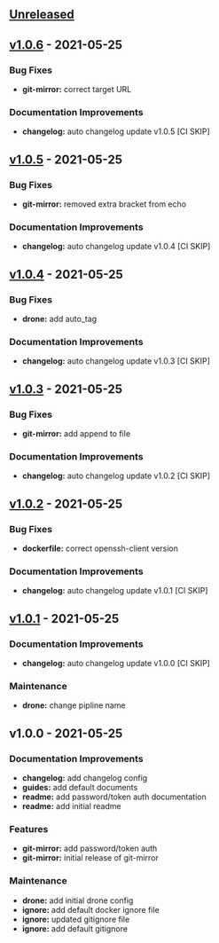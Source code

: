 <a name="unreleased"></a>
## [Unreleased]


<a name="v1.0.6"></a>
## [v1.0.6] - 2021-05-25
### Bug Fixes
- **git-mirror:** correct target URL

### Documentation Improvements
- **changelog:** auto changelog update v1.0.5 [CI SKIP]


<a name="v1.0.5"></a>
## [v1.0.5] - 2021-05-25
### Bug Fixes
- **git-mirror:** removed extra bracket from echo

### Documentation Improvements
- **changelog:** auto changelog update v1.0.4 [CI SKIP]


<a name="v1.0.4"></a>
## [v1.0.4] - 2021-05-25
### Bug Fixes
- **drone:** add auto_tag

### Documentation Improvements
- **changelog:** auto changelog update v1.0.3 [CI SKIP]


<a name="v1.0.3"></a>
## [v1.0.3] - 2021-05-25
### Bug Fixes
- **git-mirror:** add append to file

### Documentation Improvements
- **changelog:** auto changelog update v1.0.2 [CI SKIP]


<a name="v1.0.2"></a>
## [v1.0.2] - 2021-05-25
### Bug Fixes
- **dockerfile:** correct openssh-client version

### Documentation Improvements
- **changelog:** auto changelog update v1.0.1 [CI SKIP]


<a name="v1.0.1"></a>
## [v1.0.1] - 2021-05-25
### Documentation Improvements
- **changelog:** auto changelog update v1.0.0 [CI SKIP]

### Maintenance
- **drone:** change pipline name


<a name="v1.0.0"></a>
## v1.0.0 - 2021-05-25
### Documentation Improvements
- **changelog:** add changelog config
- **guides:** add default documents
- **readme:** add password/token auth documentation
- **readme:** add initial readme

### Features
- **git-mirror:** add password/token auth
- **git-mirror:** initial release of git-mirror

### Maintenance
- **drone:** add initial drone config
- **ignore:** add default docker ignore file
- **ignore:** updated gitignore file
- **ignore:** add default gitignore


[Unreleased]: https://github.com/BOHICA-LABS/drone-git-mirror/compare/v1.0.6...HEAD
[v1.0.6]: https://github.com/BOHICA-LABS/drone-git-mirror/compare/v1.0.5...v1.0.6
[v1.0.5]: https://github.com/BOHICA-LABS/drone-git-mirror/compare/v1.0.4...v1.0.5
[v1.0.4]: https://github.com/BOHICA-LABS/drone-git-mirror/compare/v1.0.3...v1.0.4
[v1.0.3]: https://github.com/BOHICA-LABS/drone-git-mirror/compare/v1.0.2...v1.0.3
[v1.0.2]: https://github.com/BOHICA-LABS/drone-git-mirror/compare/v1.0.1...v1.0.2
[v1.0.1]: https://github.com/BOHICA-LABS/drone-git-mirror/compare/v1.0.0...v1.0.1
